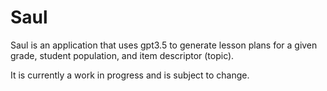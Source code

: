 # Saul

Saul is an application that uses gpt3.5 to generate lesson plans for a given grade, student population, and item descriptor (topic).

It is currently a work in progress and is subject to change.